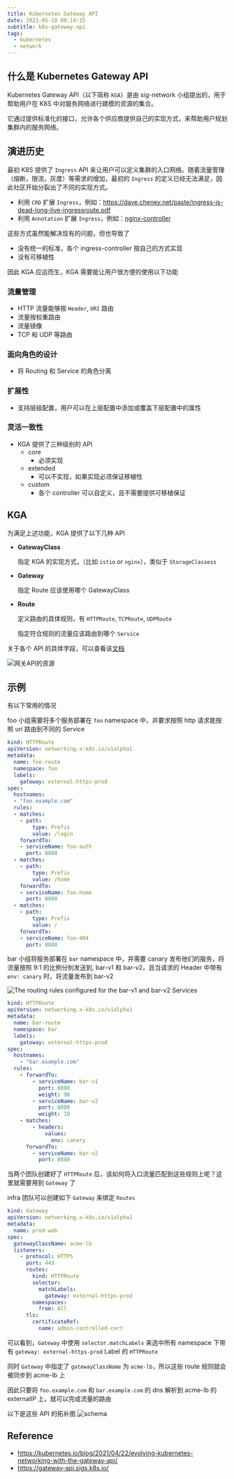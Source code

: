 ```yaml
---
title: Kubernetes Gateway API
date: 2021-05-10 00:14:15
subtitle: k8s-gateway-api
tags:
  - kubernetes
  - network
---
```


## 什么是 Kubernetes Gateway API

Kubernetes Gateway API（以下简称 `KGA`）是由 sig-network 小组提出的，用于帮助用户在 K8S 中对服务网络进行建模的资源的集合。

它通过提供标准化的接口，允许各个供应商提供自己的实现方式，来帮助用户规划集群内的服务网络。

## 演进历史

最初 K8S 提供了 `Ingress` API 来让用户可以定义集群的入口网络。随着流量管理（熔断，限流，灰度）等需求的增加，最初的 `Ingress` 的定义已经无法满足，因此社区开始分裂出了不同的实现方式。

- 利用 `CRD` 扩展 `Ingress`，例如：<https://dave.cheney.net/paste/ingress-is-dead-long-live-ingressroute.pdf>
- 利用 `Annotation` 扩展 `Ingress`，例如：[nginx-controller](https://kubernetes.github.io/ingress-nginx/user-guide/nginx-configuration/annotations/)

这些方式虽然能解决现有的问题，但也导致了

- 没有统一的标准，各个 ingress-controller 按自己的方式实现
- 没有可移植性

因此 KGA 应运而生，KGA 需要能让用户很方便的使用以下功能

### 流量管理

- HTTP 流量能够按 `Header`, `URI` 路由
- 流量按权重路由
- 流量镜像
- TCP 和 UDP 等路由

### 面向角色的设计

- 将 Routing 和 Service 的角色分离

### 扩展性

- 支持层级配置，用户可以在上层配置中添加或覆盖下层配置中的属性

### 灵活一致性

- KGA 提供了三种级别的 API
  - core
    - 必须实现
  - extended
    - 可以不实现，如果实现必须保证移植性
  - custom
    - 各个 controller 可以自定义，且不需要提供可移植保证

## KGA

为满足上述功能，KGA 提供了以下几种 API

- **GatewayClass**

  指定 KGA 的实现方式，（比如 `istio` or `nginx`），类似于 `StorageClassess`

- **Gateway**

  指定 Route 应该使用哪个 GatewayClass

- **Route**

  定义路由的具体规则，有 `HTTPRoute`, `TCPRoute`, `UDPRoute`

  指定符合规则的流量应该路由到哪个 `Service`

关于各个 API 的具体字段，可以查看该[文档](https://gateway-api.sigs.k8s.io/api-types/gatewayclass/)

![网关API的资源](https://kubernetes.io/blog/2021/04/22/evolving-kubernetes-networking-with-the-gateway-api/gateway-api-resources.png)

## 示例

有以下常用的情况

foo 小组需要将多个服务部署在 `foo` namespace 中，并要求按照 http 请求能按照 uri 路由到不同的 Service

```yaml
kind: HTTPRoute
apiVersion: networking.x-k8s.io/v1alpha1
metadata:
  name: foo-route
  namespace: foo
  labels:
    gateway: external-https-prod
spec:
  hostnames:
  - "foo.example.com"
  rules:
  - matches:
    - path:
        type: Prefix
        value: /login
    forwardTo:
    - serviceName: foo-auth
      port: 8080
  - matches:
    - path:
        type: Prefix
        value: /home
    forwardTo:
    - serviceName: foo-home
      port: 8080
  - matches:
    - path:
        type: Prefix
        value: /
    forwardTo:
    - serviceName: foo-404
      port: 8080
```

bar 小组将服务部署在 `bar` namespace 中，并需要 canary 发布他们的服务，将流量按照 9:1 的比例分别发送到, bar-v1 和 bar-v2，且当请求的 Header 中带有 `env: canary` 时，将流量发布到 bar-v2

![The routing rules configured for the bar-v1 and bar-v2 Services](https://kubernetes.io/blog/2021/04/22/evolving-kubernetes-networking-with-the-gateway-api/httproute.png)

```yaml
kind: HTTPRoute
apiVersion: networking.x-k8s.io/v1alpha1
metadata:
  name: bar-route
  namespace: bar
  labels:
    gateway: external-https-prod
spec:
  hostnames:
    - "bar.example.com"
  rules:
    - forwardTo:
        - serviceName: bar-v1
          port: 8080
          weight: 90
        - serviceName: bar-v2
          port: 8080
          weight: 10
    - matches:
        - headers:
            values:
              env: canary
      forwardTo:
        - serviceName: bar-v2
          port: 8080
```

当两个团队创建好了 `HTTPRoute` 后，该如何将入口流量匹配到这些规则上呢？这里就需要用到 `Gateway` 了

infra 团队可以创建如下 `Gateway` 来绑定 `Routes`

```yaml
kind: Gateway
apiVersion: networking.x-k8s.io/v1alpha1
metadata:
  name: prod-web
spec:
  gatewayClassName: acme-lb
  listeners:
    - protocol: HTTPS
      port: 443
      routes:
        kind: HTTPRoute
        selector:
          matchLabels:
            gateway: external-https-prod
        namespaces:
          from: All
      tls:
        certificateRef:
          name: admin-controlled-cert
```

可以看到，`Gateway` 中使用 `selector.matchLabels` 来选中所有 namespace 下带有 `gateway: external-https-prod` Label 的 `HTTPRoute`

同时 `Gateway` 中指定了 `gatewayClassName` 为 `acme-lb`，所以这些 route 规则就会被同步到 acme-lb 上

因此只要将 `foo.example.com` 和 `bar.example.com` 的 dns 解析到 acme-lb 的 externalIP 上，就可以完成流量的路由

以下是这些 API 的拓补图
![schema](https://gateway-api.sigs.k8s.io/images/schema-uml.svg)

## Reference

- <https://kubernetes.io/blog/2021/04/22/evolving-kubernetes-networking-with-the-gateway-api/>
- <https://gateway-api.sigs.k8s.io/>
